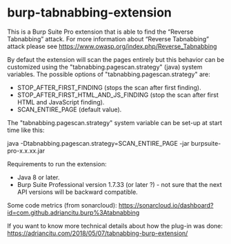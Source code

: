 # burp-tabnabbing-extension
This is a Burp Suite Pro extension that is able to find the “Reverse Tabnabbing” attack.
For more information about “Reverse Tabnabbing” attack please see https://www.owasp.org/index.php/Reverse_Tabnabbing

By defaut the extension will scan the pages entirely but this behavior can be customized using the
"tabnabbing.pagescan.strategy" (java) system variables.
The possible options of "tabnabbing.pagescan.strategy" are:
 * STOP_AFTER_FIRST_FINDING (stops the scan after first finding).
 * STOP_AFTER_FIRST_HTML_AND_JS_FINDING (stop the scan after first HTML and JavaScript finding).
 * SCAN_ENTIRE_PAGE (default value).
     
The "tabnabbing.pagescan.strategy" system variable can be set-up at start time like this:

java -Dtabnabbing.pagescan.strategy=SCAN_ENTIRE_PAGE -jar burpsuite-pro-x.x.xx.jar
 
 
 Requirements to run the extension:
  * Java 8 or later.
  * Burp Suite Professional version 1.7.33 (or later ?) - not sure that the next API
    versions will be backward compatible.
 
Some code metrics (from sonarcloud): https://sonarcloud.io/dashboard?id=com.github.adriancitu.burp%3Atabnabbing

If you want to know more technical details about how the plug-in was done: https://adriancitu.com/2018/05/07/tabnabbing-burp-extension/ 
